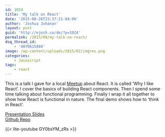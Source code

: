 ```yaml
---
id: 1024
title: 'My talk on React'
date: '2015-08-26T23:37:21-04:00'
author: 'Joshua Johanan'
layout: post
guid: 'http://ejosh.co/de/?p=1024'
permalink: /2015/08/my-talk-on-react/
dsq_thread_id:
    - '4070615884'
image: /wp-content/uploads/2015/02/imgres.png
categories:
    - Javascript
tags:
    - react
---
```


This is a talk I gave for a local [Meetup](http://www.meetup.com/localvariables/) about React. It is called ‘Why I like React’. I cover the basics of building React components. Then I spend some time talking about functional programming. Finally I wrap it all together to show how React is functional in nature. The final demo shows how to ‘think in React’.  
  
[Presentation Slides](https://docs.google.com/presentation/d/12qaiOlOE-9uOU8jmetugCi1FDFnG9T79ge4oY8Y2wR0)  
[Github Repo](https://github.com/johanan/Local-Variables-React-August-2015)

{{< lite-youtube GY0bsYM_zRs >}}